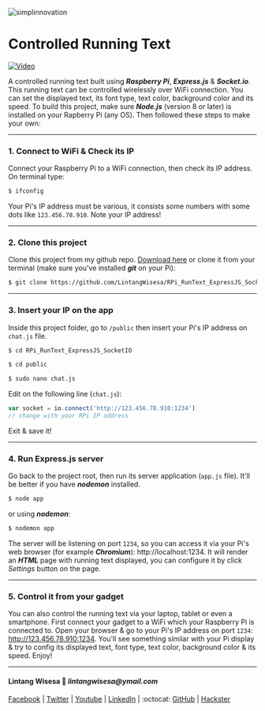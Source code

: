 ![simplinnovation](https://4.bp.blogspot.com/-f7YxPyqHAzY/WJ6VnkvE0SI/AAAAAAAADTQ/0tDQPTrVrtMAFT-q-1-3ktUQT5Il9FGdQCLcB/s350/simpLINnovation1a.png)

# Controlled Running Text

[![Video](https://img.youtube.com/vi/yU8dXp9tXqA/0.jpg)](https://youtu.be/yU8dXp9tXqA)

A controlled running text built using __*Raspberry Pi*__, __*Express.js*__ & __*Socket.io*__. This running text can be controlled wirelessly over WiFi connection. You can set the displayed text, its font type, text color, background color and its speed. To build this project, make sure __*Node.js*__ (version 8 or later) is installed on your Rapberry Pi (any OS). Then followed these steps to make your own:

<hr>

### 1. Connect to WiFi & Check its IP

Connect your Raspberry Pi to a WiFi connection, then check its IP address. On terminal type:

```bash
$ ifconfig
```

Your Pi's IP address must be various, it consists some numbers with some dots like ```123.456.78.910```. Note your IP address!

<hr>

### 2. Clone this project

Clone this project from my github repo. [Download here](https://github.com/LintangWisesa/RPi_RunText_ExpressJS_SocketIO) or clone it from your terminal (make sure you've installed *__git__* on your Pi):

```bash
$ git clone https://github.com/LintangWisesa/RPi_RunText_ExpressJS_SocketIO.git
```

<hr>

### 3. Insert your IP on the app

Inside this project folder, go to ```/public``` then insert your Pi's IP address on ```chat.js``` file.

```bash
$ cd RPi_RunText_ExpressJS_SocketIO

$ cd public

$ sudo nano chat.js
```

Edit on the following line (```chat.js```):

```javascript
var socket = io.connect('http://123.456.78.910:1234') 
// change with your RPi IP address
```

Exit & save it!

<hr>

### 4. Run Express.js server

Go back to the project root, then run its server application (```app.js``` file). It'll be better if you have __*nodemon*__ installed.

```bash
$ node app
```
or using __*nodemon*__:

```bash
$ nodemon app
```

The server will be listening on port ```1234```, so you can access it via your Pi's web browser (for example *__Chromium__*): http://localhost:1234. It will render an __*HTML*__ page with running text displayed, you can configure it by click _Settings_ button on the page.

<hr>

### 5. Control it from your gadget

You can also control the running text via your laptop, tablet or even a smartphone. First connect your gadget to a WiFi which your Raspberry Pi is connected to. Open your browser & go to your Pi's IP address on port ```1234```: http://123.456.78.910:1234. You'll see something similar with your Pi display & try to config its displayed text, font type, text color, background color & its speed. Enjoy!

<hr>

#### Lintang Wisesa :love_letter: _lintangwisesa@ymail.com_

[Facebook](https://www.facebook.com/lintangbagus) | 
[Twitter](https://twitter.com/Lintang_Wisesa) |
[Youtube](https://www.youtube.com/user/lintangbagus) |
[LinkedIn](https://www.linkedin.com/in/lintangwisesa/) | 
:octocat: [GitHub](https://github.com/LintangWisesa) |
[Hackster](https://www.hackster.io/lintangwisesa)